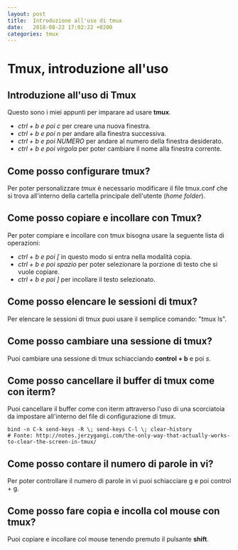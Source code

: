 ```yaml
---
layout: post
title:  Introduzione all'uso di tmux
date:   2018-08-22 17:02:22 +0200
categories: tmux
---
```


# Tmux, introduzione all'uso

## Introduzione all'uso di Tmux

Questo sono i miei appunti per imparare ad usare **tmux**.

- *ctrl + b e poi c* per creare una nuova finestra.
- *ctrl + b e poi n* per andare alla finestra successiva.
- *ctrl + b e poi NUMERO* per andare al numero della finestra desiderato.
- *ctrl + b e poi virgola* per poter cambiare il nome alla finestra corrente.

## Come posso configurare tmux?

Per poter personalizzare *tmux* è necessario modificare il file tmux.conf che si trova all'interno della cartella principale dell'utente (_home folder_).

## Come posso copiare e incollare con Tmux?

Per poter compiare e incollare con tmux bisogna usare la seguente lista di operazioni:

- *ctrl + b e poi [* in questo modo si entra nella modalità copia.
- *ctrl + b e poi spazio* per poter selezionare la porzione di testo che si vuole copiare.
- *ctrl + b e poi ]* per incollare il testo selezionato.

## Come posso elencare le sessioni di tmux?

Per elencare le sessioni di tmux puoi usare il semplice comando: "tmux ls".

## Come posso cambiare una sessione di tmux?

Puoi cambiare una sessione di tmux schiacciando **control + b** e poi *s*.

## Come posso cancellare il buffer di tmux come con iterm?

Puoi cancellare il buffer come con iterm attraverso l'uso di una scorciatoia da impostare all'interno del file di configurazione di tmux.

    bind -n C-k send-keys -R \; send-keys C-l \; clear-history
    # Fonte: http://notes.jerzygangi.com/the-only-way-that-actually-works-to-clear-the-screen-in-tmux/

## Come posso contare il numero di parole in vi?

Per poter controllare il numero di parole in vi puoi schiacciare g e poi control + g.

## Come posso fare copia e incolla col mouse con tmux?

Puoi copiare e incollare col mouse tenendo premuto il pulsante **shift**.
